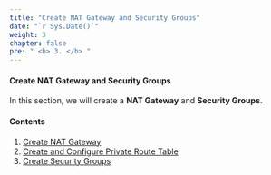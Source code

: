 ```yaml
---
title: "Create NAT Gateway and Security Groups"
date: "`r Sys.Date()`"
weight: 3
chapter: false
pre: " <b> 3. </b> "
---
```


#### Create NAT Gateway and Security Groups

In this section, we will create a **NAT Gateway** and **Security Groups**.

#### Contents

1. [Create NAT Gateway](3.1-createnatgw/)
2. [Create and Configure Private Route Table](3.2-createprivatert/)
3. [Create Security Groups](3.3-createsecuritygroup/)
